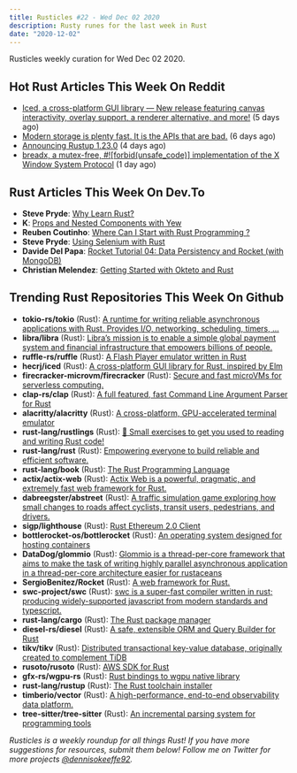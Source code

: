 ```yaml
---
title: Rusticles #22 - Wed Dec 02 2020
description: Rusty runes for the last week in Rust
date: "2020-12-02"
---
```


Rusticles weekly curation for Wed Dec 02 2020.

## Hot Rust Articles This Week On Reddit

- [Iced, a cross-platform GUI library — New release featuring canvas interactivity, overlay support, a renderer alternative, and more!](https://www.reddit.com/r/rust/comments/k1hkxq/iced_a_crossplatform_gui_library_new_release/) (5 days ago)
- [Modern storage is plenty fast. It is the APIs that are bad.](https://www.reddit.com/r/rust/comments/k16j6x/modern_storage_is_plenty_fast_it_is_the_apis_that/) (6 days ago)
- [Announcing Rustup 1.23.0](https://www.reddit.com/r/rust/comments/k22wbb/announcing_rustup_1230/) (4 days ago)
- [breadx, a mutex-free, #![forbid(unsafe_code)] implementation of the X Window System Protocol](https://www.reddit.com/r/rust/comments/k4adad/breadx_a_mutexfree_forbidunsafe_code/) (1 day ago)

## Rust Articles This Week On Dev.To

- **Steve Pryde**: [Why Learn Rust?](https://dev.to/stevepryde/why-learn-rust-1dag)
- **K**: [Props and Nested Components with Yew](https://dev.to/fllstck/props-and-nested-components-with-yew-2l0d)
- **Reuben Coutinho**: [Where Can I Start with Rust Programming ?](https://dev.to/reuben21/where-can-i-start-with-rust-programming-1nkp)
- **Steve Pryde**: [Using Selenium with Rust](https://dev.to/stevepryde/using-selenium-with-rust-aca)
- **Davide Del Papa**: [Rocket Tutorial 04: Data Persistency and Rocket (with MongoDB)](https://dev.to/davidedelpapa/rocket-tutorial-04-data-persistency-and-rocket-with-mongodb-e5j)
- **Christian Melendez**: [Getting Started with Okteto and Rust](https://dev.to/christianmldz/getting-started-with-okteto-and-rust-24l)

## Trending Rust Repositories This Week On Github

- **tokio-rs/tokio** (Rust): [A runtime for writing reliable asynchronous applications with Rust. Provides I/O, networking, scheduling, timers, ...](https://github.com/tokio-rs/tokio)
- **libra/libra** (Rust): [Libra’s mission is to enable a simple global payment system and financial infrastructure that empowers billions of people.](https://github.com/libra/libra)
- **ruffle-rs/ruffle** (Rust): [A Flash Player emulator written in Rust](https://github.com/ruffle-rs/ruffle)
- **hecrj/iced** (Rust): [A cross-platform GUI library for Rust, inspired by Elm](https://github.com/hecrj/iced)
- **firecracker-microvm/firecracker** (Rust): [Secure and fast microVMs for serverless computing.](https://github.com/firecracker-microvm/firecracker)
- **clap-rs/clap** (Rust): [A full featured, fast Command Line Argument Parser for Rust](https://github.com/clap-rs/clap)
- **alacritty/alacritty** (Rust): [A cross-platform, GPU-accelerated terminal emulator](https://github.com/alacritty/alacritty)
- **rust-lang/rustlings** (Rust): [🦀 Small exercises to get you used to reading and writing Rust code!](https://github.com/rust-lang/rustlings)
- **rust-lang/rust** (Rust): [Empowering everyone to build reliable and efficient software.](https://github.com/rust-lang/rust)
- **rust-lang/book** (Rust): [The Rust Programming Language](https://github.com/rust-lang/book)
- **actix/actix-web** (Rust): [Actix Web is a powerful, pragmatic, and extremely fast web framework for Rust.](https://github.com/actix/actix-web)
- **dabreegster/abstreet** (Rust): [A traffic simulation game exploring how small changes to roads affect cyclists, transit users, pedestrians, and drivers.](https://github.com/dabreegster/abstreet)
- **sigp/lighthouse** (Rust): [Rust Ethereum 2.0 Client](https://github.com/sigp/lighthouse)
- **bottlerocket-os/bottlerocket** (Rust): [An operating system designed for hosting containers](https://github.com/bottlerocket-os/bottlerocket)
- **DataDog/glommio** (Rust): [Glommio is a thread-per-core framework that aims to make the task of writing highly parallel asynchronous application in a thread-per-core architecture easier for rustaceans](https://github.com/DataDog/glommio)
- **SergioBenitez/Rocket** (Rust): [A web framework for Rust.](https://github.com/SergioBenitez/Rocket)
- **swc-project/swc** (Rust): [swc is a super-fast compiler written in rust; producing widely-supported javascript from modern standards and typescript.](https://github.com/swc-project/swc)
- **rust-lang/cargo** (Rust): [The Rust package manager](https://github.com/rust-lang/cargo)
- **diesel-rs/diesel** (Rust): [A safe, extensible ORM and Query Builder for Rust](https://github.com/diesel-rs/diesel)
- **tikv/tikv** (Rust): [Distributed transactional key-value database, originally created to complement TiDB](https://github.com/tikv/tikv)
- **rusoto/rusoto** (Rust): [AWS SDK for Rust](https://github.com/rusoto/rusoto)
- **gfx-rs/wgpu-rs** (Rust): [Rust bindings to wgpu native library](https://github.com/gfx-rs/wgpu-rs)
- **rust-lang/rustup** (Rust): [The Rust toolchain installer](https://github.com/rust-lang/rustup)
- **timberio/vector** (Rust): [A high-performance, end-to-end observability data platform.](https://github.com/timberio/vector)
- **tree-sitter/tree-sitter** (Rust): [An incremental parsing system for programming tools](https://github.com/tree-sitter/tree-sitter)

_Rusticles is a weekly roundup for all things Rust! If you have more suggestions for resources, submit them below! Follow me on Twitter for more projects [@dennisokeeffe92](https://twitter.com/dennisokeeffe92)._